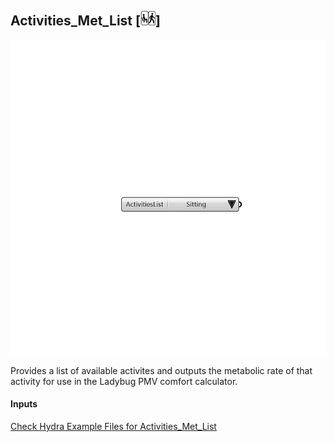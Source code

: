 ## Activities_Met_List [![IMAGE](images/icons/Activities_Met_List.png)]

![IMAGE](images/components/Activities_Met_List.png)

Provides a list of available activites and outputs the metabolic rate of that activity for use in the Ladybug PMV comfort calculator.

#### Inputs


[Check Hydra Example Files for Activities_Met_List](https://hydrashare.github.io/hydra/index.html?keywords=Activities_Met_List)